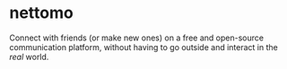 # nettomo
Connect with friends (or make new ones) on a free and open-source communication platform, without having to go outside and interact in the *real* world.
